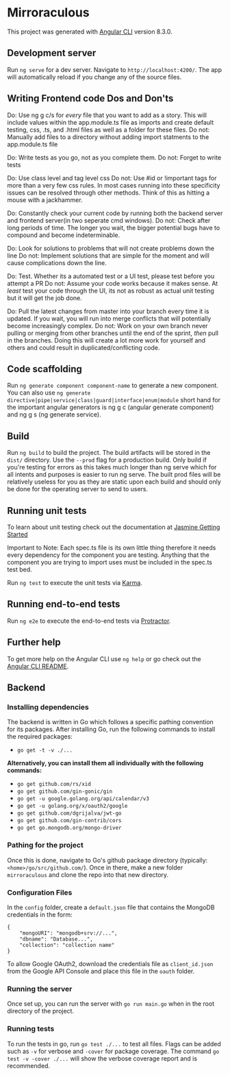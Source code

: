 # Mirroraculous

This project was generated with [Angular CLI](https://github.com/angular/angular-cli) version 8.3.0.

## Development server

Run `ng serve` for a dev server. Navigate to `http://localhost:4200/`. The app will automatically reload if you change any of the source files.

## Writing Frontend code Dos and Don'ts
Do: Use ng g c/s for *every* file that you want to add as a story. This will include values within the app.module.ts file as imports and create default testing, css, .ts, and .html files as well as a folder for these files.
Do not: Manually add files to a directory without adding import statments to the app.module.ts file

Do: Write tests as you go, not as you complete them. 
Do not: Forget to write tests

Do: Use class level and tag level css
Do not: Use #id or !important tags for more than a very few css rules. In most cases running into these specificity issues can be resolved through other methods. Think of this as hitting a mouse with a jackhammer.

Do: Constantly check your current code by running both the backend server and frontend server(in two seperate cmd windows).
Do not: Check after long periods of time. The longer you wait, the bigger potential bugs have to compound and become indeterminable.

Do: Look for solutions to problems that will not create problems down the line
Do not: Implement solutions that are simple for the moment and will cause complications down the line.

Do: Test. Whether its a automated test or a UI test, please test before you attempt a PR
Do not: Assume your code works because it makes sense. At *least* test your code through the UI, its not as robust as actual unit testing but it will get the job done.

Do: Pull the latest changes from master into your branch every time it is updated. If you wait, you will run into merge conflicts that will potentially become increasingly complex.
Do not: Work on your own branch never pulling or merging from other branches until the end of the sprint, *then* pull in the branches. Doing this will create a lot more work for yourself and others and could result in duplicated/conflicting code.

## Code scaffolding

Run `ng generate component component-name` to generate a new component. You can also use `ng generate directive|pipe|service|class|guard|interface|enum|module` short hand for the important angular generators is ng g c (angular generate component) and ng g s (ng generate service).

## Build

Run `ng build` to build the project. The build artifacts will be stored in the `dist/` directory. Use the `--prod` flag for a production build. Only build if you're testing for errors as this takes much longer than ng serve which for all intents and purposes is easier to run ng serve. The built prod files will be relatively useless for you as they are static upon each build and should only be done for the operating server to send to users.

## Running unit tests
To learn about unit testing check out the documentation at [Jasmine Getting Started](https://jasmine.github.io/tutorials/your_first_suite)

Important to Note: Each spec.ts file is its own little thing therefore it needs every dependency for the component you are testing. Anything that the component you are trying to import uses must be included in the spec.ts test bed.


Run `ng test` to execute the unit tests via [Karma](https://karma-runner.github.io).

## Running end-to-end tests

Run `ng e2e` to execute the end-to-end tests via [Protractor](http://www.protractortest.org/).

## Further help

To get more help on the Angular CLI use `ng help` or go check out the [Angular CLI README](https://github.com/angular/angular-cli/blob/master/README.md).

## Backend

### Installing dependencies

The backend is written in Go which follows a specific pathing convention for its packages. After installing Go, run the following commands to install the required packages: 
- `go get -t -v ./...`

**Alternatively, you can install them all individually with the following commands:**
- `go get github.com/rs/xid` 
- `go get github.com/gin-gonic/gin`
- `go get -u google.golang.org/api/calendar/v3`
- `go get -u golang.org/x/oauth2/google`
- `go get github.com/dgrijalva/jwt-go`
- `go get github.com/gin-contrib/cors`
- `go get go.mongodb.org/mongo-driver`

### Pathing for the project

Once this is done, navigate to Go's github package directory (typically: `<home>/go/src/github.com/`). Once in there, make a new folder `mirroraculous` and clone the repo into that new directory. 

### Configuration Files

In the `config` folder, create a `default.json` file that contains the MongoDB credentials in the form: 
```
{
    "mongoURI": "mongodb+srv://...",
    "dbname": "Database...",
    "collection": "collection name"
}
```
To allow Google OAuth2, download the credentials file as `client_id.json` from the Google API Console and place this file in the `oauth` folder.


### Running the server

Once set up, you can run the server with `go run main.go` when in the root directory of the project. 

### Running tests

To run the tests in go, run `go test ./...` to test all files. Flags can be added such as `-v` for verbose and `-cover` for package coverage. The command `go test -v -cover ./...` will show the verbose coverage report and is recommended. 




